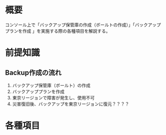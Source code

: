 # 概要
コンソール上で「バックアップ保管庫の作成（ボールトの作成）」「バックアッププランを作成 」を実施する際の各種項目を解説する。  

# 前提知識
## Backup作成の流れ
1. バックアップ保管庫（ボールト）の作成
2. バックアッププランを作成
3. 東京リージョンで障害が発生し、使用不可
4. 災害復旧後、バックアップを東京リージョンに復元？？？？

# 各種項目
